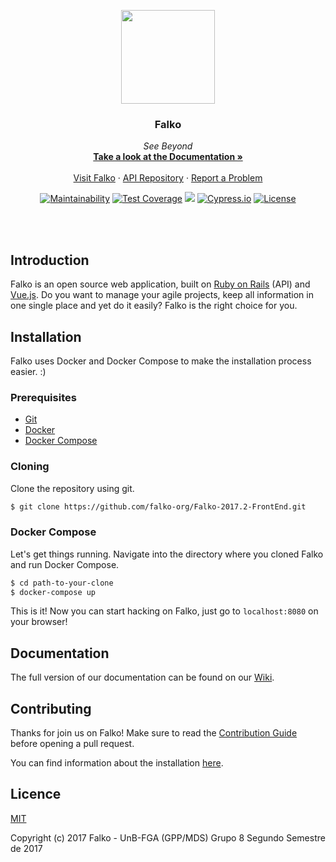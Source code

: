 <p align="center">
  <a href="https://github.com/falko-org/Falko/wiki">
    <img src="https://raw.githubusercontent.com/wiki/falko-org/Falko-API/images/logo.png" width=150 height=150>
  </a>

  <h3 align="center">Falko</h3>

  <p align="center">
    <i>See Beyond</i>
    <br>
    <a href="https://github.com/falko-org/Falko-API/wiki">
      <strong>Take a look at the Documentation &raquo</strong>
    </a>
    <br><br>
    <a href="http://falko.surge.sh/#/">Visit Falko</a>
    &middot;
    <a href="https://github.com/falko-org/Falko-API">API Repository</a>
    &middot;
    <a href="https://github.com/falko-org/Falko/issues/new">Report a Problem</a>
  </p>
</p>

<p align="center">
  <a href="https://codeclimate.com/github/fga-gpp-mds/Falko-2017.2-BackEnd"><img src="https://codeclimate.com/github/fga-gpp-mds/Falko-2017.2-FrontEnd/badges/gpa.svg" alt="Maintainability"></a>
  <a href="https://codeclimate.com/github/fga-gpp-mds/Falko-2017.2-BackEnd"><img src="https://codeclimate.com/github/fga-gpp-mds/Falko-2017.2-FrontEnd/badges/coverage.svg" alt="Test Coverage"></a>
  <a href="https://github.com/fga-gpp-mds/Falko-2017.2-BackEnd" alt="Travis Build"><img src="https://img.shields.io/travis/falko-org/Falko.svg"></a>
  <a href="https://cypress.io"><img src="https://img.shields.io/badge/cypress.io-tests-green.svg?style=flat-square" alt="Cypress.io"></a>
  <a href="https://github.com/falko-org/Falko"><img src="https://img.shields.io/github/license/falko-org/Falko.svg" alt="License"></a>
  
</p>

<br></br>

## Introduction

Falko is an open source web application, built on [Ruby on Rails](https://github.com/rails/rails/) (API) and [Vue.js](https://github.com/vuejs/vue). Do you want to manage your agile projects, keep all information in one single place and yet do it easily? Falko is the right choice for you.

## Installation
Falko uses Docker and Docker Compose to make the installation process easier. :)

### Prerequisites
* [Git](https://git-scm.com/)
* [Docker](https://www.docker.com/community-edition#/download)
* [Docker Compose](https://docs.docker.com/compose/install/)

### Cloning
Clone the repository using git.

```bash
$ git clone https://github.com/falko-org/Falko-2017.2-FrontEnd.git
```

### Docker Compose
Let's get things running. Navigate into the directory where you cloned Falko and run Docker Compose.

```bash
$ cd path-to-your-clone
$ docker-compose up
```

This is it! Now you can start hacking on Falko, just go to `localhost:8080` on your browser!


## Documentation

The full version of our documentation can be found on our [Wiki](https://github.com/falko-org/Falko-API/wiki).

## Contributing

Thanks for join us on Falko! Make sure to read the [Contribution Guide](https://github.com/falko-org/Falko/blob/devel/.github/CONTRIBUTING.md) before opening a pull request.

You can find information about the installation [here](https://github.com/falko-org/Falko-2017.2-BackEnd/wiki/Como-Usar-o-Docker).

## Licence

[MIT](https://github.com/falko-org/Falko/blob/devel/LICENSE)

Copyright (c) 2017 Falko - UnB-FGA (GPP/MDS) Grupo 8 Segundo Semestre de 2017
